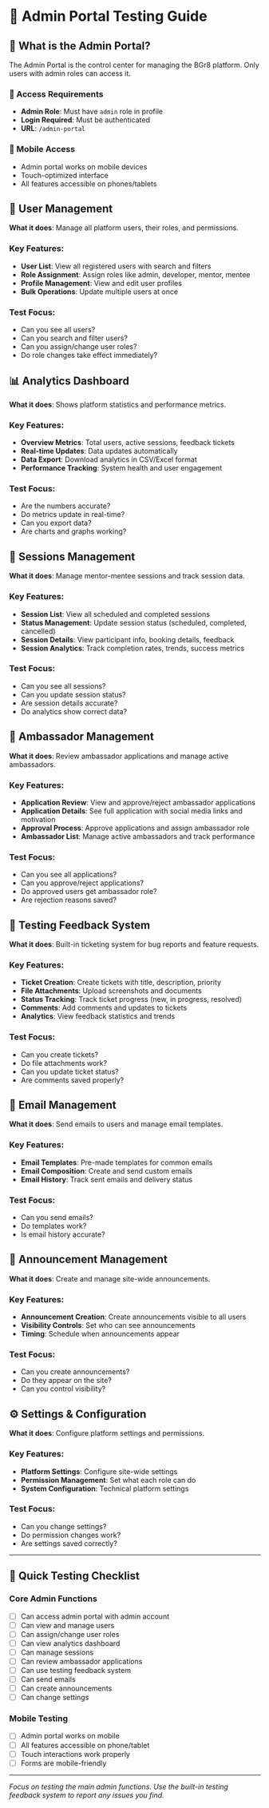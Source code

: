 # 🏢 Admin Portal Testing Guide

## 🎯 What is the Admin Portal?

The Admin Portal is the control center for managing the BGr8 platform. Only users with admin roles can access it.

### 🔐 Access Requirements
- **Admin Role**: Must have `admin` role in profile
- **Login Required**: Must be authenticated
- **URL**: `/admin-portal`

### 📱 Mobile Access
- Admin portal works on mobile devices
- Touch-optimized interface
- All features accessible on phones/tablets

## 👥 User Management

**What it does**: Manage all platform users, their roles, and permissions.

### Key Features:
- **User List**: View all registered users with search and filters
- **Role Assignment**: Assign roles like admin, developer, mentor, mentee
- **Profile Management**: View and edit user profiles
- **Bulk Operations**: Update multiple users at once

### Test Focus:
- Can you see all users?
- Can you search and filter users?
- Can you assign/change user roles?
- Do role changes take effect immediately?

## 📊 Analytics Dashboard

**What it does**: Shows platform statistics and performance metrics.

### Key Features:
- **Overview Metrics**: Total users, active sessions, feedback tickets
- **Real-time Updates**: Data updates automatically
- **Data Export**: Download analytics in CSV/Excel format
- **Performance Tracking**: System health and user engagement

### Test Focus:
- Are the numbers accurate?
- Do metrics update in real-time?
- Can you export data?
- Are charts and graphs working?

## 📅 Sessions Management

**What it does**: Manage mentor-mentee sessions and track session data.

### Key Features:
- **Session List**: View all scheduled and completed sessions
- **Status Management**: Update session status (scheduled, completed, cancelled)
- **Session Details**: View participant info, booking details, feedback
- **Session Analytics**: Track completion rates, trends, success metrics

### Test Focus:
- Can you see all sessions?
- Can you update session status?
- Are session details accurate?
- Do analytics show correct data?

## 🌟 Ambassador Management

**What it does**: Review ambassador applications and manage active ambassadors.

### Key Features:
- **Application Review**: View and approve/reject ambassador applications
- **Application Details**: See full application with social media links and motivation
- **Approval Process**: Approve applications and assign ambassador role
- **Ambassador List**: Manage active ambassadors and track performance

### Test Focus:
- Can you see all applications?
- Can you approve/reject applications?
- Do approved users get ambassador role?
- Are rejection reasons saved?

## 🐛 Testing Feedback System

**What it does**: Built-in ticketing system for bug reports and feature requests.

### Key Features:
- **Ticket Creation**: Create tickets with title, description, priority
- **File Attachments**: Upload screenshots and documents
- **Status Tracking**: Track ticket progress (new, in progress, resolved)
- **Comments**: Add comments and updates to tickets
- **Analytics**: View feedback statistics and trends

### Test Focus:
- Can you create tickets?
- Do file attachments work?
- Can you update ticket status?
- Are comments saved properly?

## 📧 Email Management

**What it does**: Send emails to users and manage email templates.

### Key Features:
- **Email Templates**: Pre-made templates for common emails
- **Email Composition**: Create and send custom emails
- **Email History**: Track sent emails and delivery status

### Test Focus:
- Can you send emails?
- Do templates work?
- Is email history accurate?

## 📢 Announcement Management

**What it does**: Create and manage site-wide announcements.

### Key Features:
- **Announcement Creation**: Create announcements visible to all users
- **Visibility Controls**: Set who can see announcements
- **Timing**: Schedule when announcements appear

### Test Focus:
- Can you create announcements?
- Do they appear on the site?
- Can you control visibility?

## ⚙️ Settings & Configuration

**What it does**: Configure platform settings and permissions.

### Key Features:
- **Platform Settings**: Configure site-wide settings
- **Permission Management**: Set what each role can do
- **System Configuration**: Technical platform settings

### Test Focus:
- Can you change settings?
- Do permission changes work?
- Are settings saved correctly?

---

## 🧪 Quick Testing Checklist

### Core Admin Functions
- [ ] Can access admin portal with admin account
- [ ] Can view and manage users
- [ ] Can assign/change user roles
- [ ] Can view analytics dashboard
- [ ] Can manage sessions
- [ ] Can review ambassador applications
- [ ] Can use testing feedback system
- [ ] Can send emails
- [ ] Can create announcements
- [ ] Can change settings

### Mobile Testing
- [ ] Admin portal works on mobile
- [ ] All features accessible on phone/tablet
- [ ] Touch interactions work properly
- [ ] Forms are mobile-friendly

---

*Focus on testing the main admin functions. Use the built-in testing feedback system to report any issues you find.*
